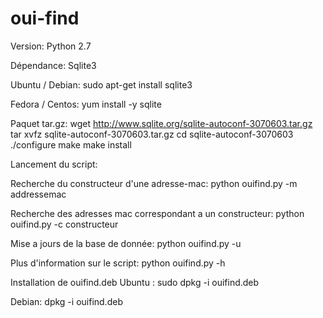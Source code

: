 # oui-find

Version: 
Python 2.7

Dépendance:
Sqlite3

Ubuntu / Debian:
sudo apt-get install sqlite3

Fedora / Centos:
yum install -y sqlite 

Paquet tar.gz:
wget http://www.sqlite.org/sqlite-autoconf-3070603.tar.gz
tar xvfz sqlite-autoconf-3070603.tar.gz
cd sqlite-autoconf-3070603
./configure
make
make install

Lancement du script:

Recherche du constructeur d'une adresse-mac:
python ouifind.py -m addressemac

Recherche des adresses mac correspondant a un constructeur:
python ouifind.py -c constructeur

Mise a jours de la base de donnée:
python ouifind.py -u

Plus d'information sur le script:
python ouifind.py -h

Installation de ouifind.deb
Ubuntu :
sudo dpkg -i ouifind.deb

Debian:
dpkg -i ouifind.deb


